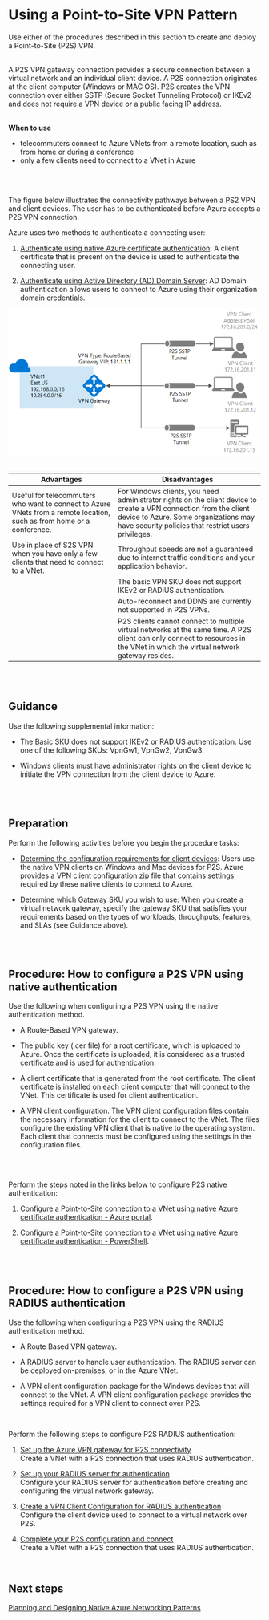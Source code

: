# Using a Point-to-Site VPN Pattern
Use either of the procedures described in this section to create and deploy a Point-to-Site (P2S) VPN. 
<br />
<br />

A P2S VPN gateway connection provides a secure connection between a virtual network and an individual client device. A P2S connection originates at the client computer (Windows or MAC OS). P2S creates the VPN connection over either SSTP (Secure Socket Tunneling Protocol) or IKEv2 and does not require a VPN device or a public facing IP address.
<br />
<br />

**When to use**
- telecommuters connect to Azure VNets from a remote location, such as from home or during a conference
- only a few clients need to connect to a VNet in Azure
<br />
<br />

The figure below illustrates the connectivity pathways between a PS2 VPN and client devices. The user has to be authenticated before Azure accepts a P2S VPN connection. 

Azure uses two methods to authenticate a connecting user:

1. [Authenticate using native Azure certificate authentication](https://docs.microsoft.com/en-us/azure/vpn-gateway/point-to-site-about#authenticate-using-native-azure-certificate-authentication):  A client certificate that is present on the device is used to authenticate the connecting user.
	
2. [Authenticate using Active Directory (AD) Domain Server](https://docs.microsoft.com/en-us/azure/vpn-gateway/point-to-site-about#authenticate-using-active-directory-ad-domain-server):  AD Domain authentication allows users to connect to Azure using their organization domain credentials. 

![P2S-VPN-Pattern](https://github.com/alvarovitta/Azure-Networking/blob/master/images/P2S-VPN-Pattern.png)
<br />
<br />

| Advantages        | Disadvantages           |
| ------------- |---------------|
|Useful for telecommuters who want to connect to Azure VNets from a remote location, such as from home or a conference.| For Windows clients, you need administrator rights on the client device to create a VPN connection from the client device to Azure. Some organizations may have security policies that restrict users privileges.
|Use in place of S2S VPN when you have only a few clients that need to connect to a VNet.| 	Throughput speeds are not a guaranteed due to internet traffic conditions and your application behavior.|
|	|The basic VPN SKU does not support IKEv2 or RADIUS authentication.|
|	|Auto-reconnect and DDNS are currently not supported in P2S VPNs.|
|	|P2S clients cannot connect to multiple virtual networks at the same time. A P2S client can only connect to resources in the VNet in which the virtual network gateway resides.|
<br />
<br />

## Guidance
Use the following supplemental information:

- The Basic SKU does not support IKEv2 or RADIUS authentication. Use one of the following SKUs: VpnGw1, VpnGw2, VpnGw3. 
	
- Windows clients must have administrator rights on the client device to initiate the VPN connection from the client device to Azure.
<br />
<br />


## Preparation
Perform the following activities before you begin the procedure tasks: 
	
- [Determine the configuration requirements for client devices](https://docs.microsoft.com/en-us/azure/vpn-gateway/point-to-site-about#configuration-requirements-for-client-devices):  Users use the native VPN clients on Windows and Mac devices for P2S. Azure provides a VPN client configuration zip file that contains settings required by these native clients to connect to Azure.
	
- [Determine which Gateway SKU you wish to use](https://docs.microsoft.com/en-us/azure/vpn-gateway/point-to-site-about#gwsku):  When you create a virtual network gateway, specify the gateway SKU that satisfies your requirements based on the types of workloads, throughputs, features, and SLAs (see Guidance above).
<br />
<br />

## Procedure:  How to configure a P2S VPN using native authentication
Use the following when configuring a P2S VPN using the native authentication method.

- A Route-Based VPN gateway.
	
- The public key (.cer file) for a root certificate, which is uploaded to Azure. Once the certificate is uploaded, it is considered as a trusted certificate and is used for authentication.
	
- A client certificate that is generated from the root certificate. The client certificate is installed on each client computer that will connect to the VNet. This certificate is used for client authentication.
	
- A VPN client configuration. The VPN client configuration files contain the necessary information for the client to connect to the VNet. The files configure the existing VPN client that is native to the operating system. Each client that connects must be configured using the settings in the configuration files.
<br />
<br />

Perform the steps noted in the links below to configure P2S native authentication:

1. [Configure a Point-to-Site connection to a VNet using native Azure certificate authentication - Azure portal](https://docs.microsoft.com/en-us/azure/vpn-gateway/vpn-gateway-howto-point-to-site-resource-manager-portal#createvnet).
	
2. [Configure a Point-to-Site connection to a VNet using native Azure certificate authentication - PowerShell](https://docs.microsoft.com/en-us/azure/vpn-gateway/vpn-gateway-howto-point-to-site-rm-ps).
<br />
<br />


## Procedure:  How to configure a P2S VPN using RADIUS authentication
Use the following when configuring a P2S VPN using the RADIUS authentication method.

- A Route Based VPN gateway.
	
- A RADIUS server to handle user authentication. The RADIUS server can be deployed on-premises, or in the Azure VNet.
	
- A VPN client configuration package for the Windows devices that will connect to the VNet. A VPN client configuration package provides the settings required for a VPN client to connect over P2S.
<br />

Perform the following steps to configure P2S RADIUS authentication:
1. [Set up the Azure VPN gateway for P2S connectivity](https://docs.microsoft.com/en-us/azure/vpn-gateway/point-to-site-how-to-radius-ps)   
  Create a VNet with a P2S connection that uses RADIUS authentication.
	
2. [Set up your RADIUS server for authentication](https://docs.microsoft.com/en-us/azure/vpn-gateway/point-to-site-how-to-radius-ps#radius)  
Configure your RADIUS server for authentication before creating and configuring the virtual network gateway.
	
3. [Create a VPN Client Configuration for RADIUS authentication](https://docs.microsoft.com/en-us/azure/vpn-gateway/point-to-site-vpn-client-configuration-radius)  
Configure the client device used to connect to a virtual network over P2S. 
	
4. [Complete your P2S configuration and connect](https://docs.microsoft.com/en-us/azure/vpn-gateway/point-to-site-how-to-radius-ps)  
Create a VNet with a P2S connection that uses RADIUS authentication. 
<br />


## Next steps
[Planning and Designing Native Azure Networking Patterns](3.0-Planning-and-Designing-Native-Azure-Networking-Patterns.md)

